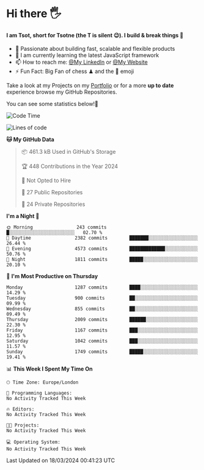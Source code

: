 # Hi there :raised_hand_with_fingers_splayed:
#### I am Tsot, short for Tsotne (the T is silent :wink:). I build & break things :space_invader:
- :telescope: Passionate about building fast, scalable and flexible products
- :seedling: I am currently learning the latest JavaScript framework 
- :mailbox: How to reach me: [@My LinkedIn](https://www.linkedin.com/in/tsotne-gvadzabia/) or [@My Website](https://tsotne.co.uk/contact)
- :zap: Fun Fact: Big Fan of chess ♟ and the 👾 emoji

Take a look at my Projects on my [Portfolio](https://tsotne.co.uk/) or for a more **up to date** experience browse my GitHub Repositories.

You can see some statistics below!:space_invader:
<!--START_SECTION:waka-->
![Code Time](http://img.shields.io/badge/Code%20Time-761%20hrs%202%20mins-blue)

![Lines of code](https://img.shields.io/badge/From%20Hello%20World%20I%27ve%20Written-4.9%20million%20lines%20of%20code-blue)

**🐱 My GitHub Data** 

> 📦 461.3 kB Used in GitHub's Storage 
 > 
> 🏆 448 Contributions in the Year 2024
 > 
> 🚫 Not Opted to Hire
 > 
> 📜 27 Public Repositories 
 > 
> 🔑 24 Private Repositories 
 > 
**I'm a Night 🦉** 

```text
🌞 Morning                243 commits         █░░░░░░░░░░░░░░░░░░░░░░░░   02.70 % 
🌆 Daytime                2382 commits        ███████░░░░░░░░░░░░░░░░░░   26.44 % 
🌃 Evening                4573 commits        █████████████░░░░░░░░░░░░   50.76 % 
🌙 Night                  1811 commits        █████░░░░░░░░░░░░░░░░░░░░   20.10 % 
```
📅 **I'm Most Productive on Thursday** 

```text
Monday                   1287 commits        ████░░░░░░░░░░░░░░░░░░░░░   14.29 % 
Tuesday                  900 commits         ██░░░░░░░░░░░░░░░░░░░░░░░   09.99 % 
Wednesday                855 commits         ██░░░░░░░░░░░░░░░░░░░░░░░   09.49 % 
Thursday                 2009 commits        ██████░░░░░░░░░░░░░░░░░░░   22.30 % 
Friday                   1167 commits        ███░░░░░░░░░░░░░░░░░░░░░░   12.95 % 
Saturday                 1042 commits        ███░░░░░░░░░░░░░░░░░░░░░░   11.57 % 
Sunday                   1749 commits        █████░░░░░░░░░░░░░░░░░░░░   19.41 % 
```


📊 **This Week I Spent My Time On** 

```text
🕑︎ Time Zone: Europe/London

💬 Programming Languages: 
No Activity Tracked This Week

🔥 Editors: 
No Activity Tracked This Week

🐱‍💻 Projects: 
No Activity Tracked This Week

💻 Operating System: 
No Activity Tracked This Week
```


 Last Updated on 18/03/2024 00:41:23 UTC
<!--END_SECTION:waka-->
